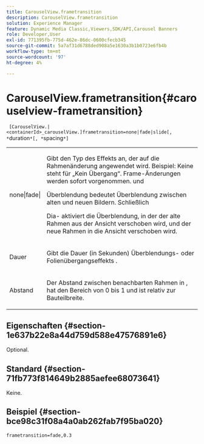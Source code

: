 ```yaml
---
title: CarouselView.frametransition
description: CarouselView.frametransition
solution: Experience Manager
feature: Dynamic Media Classic,Viewers,SDK/API,Carousel Banners
role: Developer,User
exl-id: 771395fb-775d-462e-86dc-0600cfecb345
source-git-commit: 5a7af31d6788ded908a5e1630a3b1b0723e6fb4b
workflow-type: tm+mt
source-wordcount: '97'
ht-degree: 4%

---
```


# CarouselView.frametransition{#carouselview-frametransition}

` [CarouselView.|<containerId>_carouselView.]frametransition=none|fade|slide[, *`duration`*[, *`spacing`*]`

<table id="table_D5992FCFF26046079089652B211BB6C5"> 
 <tbody> 
  <tr> 
   <td colname="col1"> <p> <span class="codeph"> none|fade|</span> </p> </td> 
   <td colname="col2"> <p>Gibt den Typ des Effekts an, der auf die Rahmenänderung angewendet wird. Beispiel: <span class="codeph"> Keine </span> steht für „Kein Übergang“. Frame-Änderungen werden sofort vorgenommen. und </p> <p> <span class="codeph"> Überblendung bedeutet </span> Überblendung zwischen alten und neuen Bildern. Schließlich </p> <p> <span class="codeph"> Dia-</span> aktiviert die Überblendung, in der der alte Rahmen aus der Ansicht verschoben wird, und der neue Rahmen in die Ansicht verschoben wird. </p> </td> 
  </tr> 
  <tr> 
   <td colname="col1"> <p> <span class="codeph"> <span class="varname"> Dauer </span> </span> </p> </td> 
   <td colname="col2"> <p>Gibt die Dauer (in Sekunden) <span class="codeph"> Überblendungs-</span> oder <span class="codeph"> Folienübergangseffekts </span>. </p> </td> 
  </tr> 
  <tr> 
   <td colname="col1"> <p> <span class="codeph"> <span class="varname"> Abstand </span> </span> </p> </td> 
   <td colname="col2"> <p>Der Abstand zwischen benachbarten Rahmen in <span class="codeph"> </span>, hat den Bereich von <span class="codeph"> 0 </span> bis <span class="codeph"> 1 </span> und ist relativ zur Bauteilbreite. </p> </td> 
  </tr> 
 </tbody> 
</table>

## Eigenschaften {#section-1e637b22e8a44d759d588e47576891e6}

Optional.

## Standard {#section-71fb773f814649b2885aefee68073641}

Keine.

## Beispiel {#section-bce98c31f08a4a0ab262fab7f95ba020}

`frametransition=fade,0.3`
